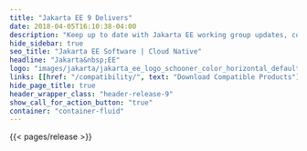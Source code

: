 ```yaml
---
title: "Jakarta EE 9 Delivers"
date: 2018-04-05T16:10:38-04:00
description: "Keep up to date with Jakarta EE working group updates, community news and announcement."
hide_sidebar: true
seo_title: "Jakarta EE Software | Cloud Native"
headline: "Jakarta&nbsp;EE"
logo: "images/jakarta/jakarta_ee_logo_schooner_color_horizontal_default.png"
links: [[href: "/compatibility/", text: "Download Compatible Products"], [href: "/specifications/", text: "Specifications"]]
hide_page_title: true
header_wrapper_class: "header-release-9"
show_call_for_action_button: "true"
container: "container-fluid"
---
```


{{< pages/release >}}